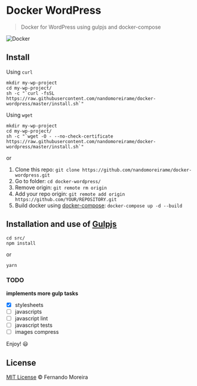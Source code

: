 # Docker WordPress

> Docker for WordPress using gulpjs and docker-compose

![Docker](http://blog.rivendel.com.br/wp-content/uploads/2015/01/docker-image.png)

## Install

Using `curl`

```
mkdir my-wp-project
cd my-wp-project/
sh -c "`curl -fsSL https://raw.githubusercontent.com/nandomoreirame/docker-wordpress/master/install.sh`"
```

Using `wget`

```
mkdir my-wp-project
cd my-wp-project/
sh -c "`wget -O - --no-check-certificate https://raw.githubusercontent.com/nandomoreirame/docker-wordpress/master/install.sh`"
```

or

1. Clone this repo: `git clone https://github.com/nandomoreirame/docker-wordpress.git`
2. Go to folder: `cd docker-wordpress/`
3. Remove origin: `git remote rm origin`
4. Add your repo origin: `git remote add origin https://github.com/YOUR/REPOSITORY.git`
5. Build docker using [docker-compose](https://docs.docker.com/compose/): `docker-compose up -d --build`

## Installation and use of [Gulpjs](http://gulpjs.com/)

```
cd src/
npm install
```
or
```
yarn
```

### TODO

**implements more gulp tasks**

- [x] stylesheets
- [ ] javascripts
- [ ] javascript lint
- [ ] javascript tests
- [ ] images compress

Enjoy! :smiley:

## License

[MIT License](/LICENSE) © Fernando Moreira
